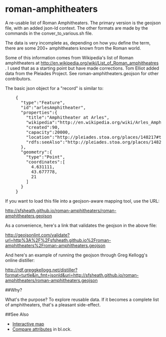 roman-amphitheaters
===================

A re-usable list of Roman Amphitheaters. The primary version is the geojson file, with an added json-ld context. The other formats are made by the commands in the conver_to_various.sh file. 

The data is very incomplete as, depending on how you define the term, there are some 200+ amphitheaters known from the Roman world.

Some of this information comes from Wikipedia's list of Roman amphitheaters at http://en.wikipedia.org/wiki/List_of_Roman_amphitheatres . I used that as a starting point but have made corrections. Tom Elliot added data from the Pleiades Project. See roman-amphitheaters.geojson for other contributors.

The basic json object for a "record" is similar to:

<pre>
    {
      "type":"Feature",
      "id":"arlesAmphitheater",
      "properties":{
        "title":"Amphitheater at Arles",
        "wikipedia":"http://en.wikipedia.org/wiki/Arles_Amphitheatre",
        "created":90,
        "capacity":20000,
        "location":"http://pleiades.stoa.org/places/148217#this",
        "rdfs:seeAlso":"http://pleiades.stoa.org/places/148217/location-of-roman-amphitheater"
      },
      "geometry":{
        "type":"Point",
        "coordinates":[
          4.631111,
          43.677778,
          21
        ]
      }
    }
</pre>

If you want to load this file into a geojson-aware mapping tool, use the URL:

 http://sfsheath.github.io/roman-amphitheaters/roman-amphitheaters.geojson


As a convenience, here's a link that validates the geojson in the above file:

 http://geojsonlint.com/validate?url=http%3A%2F%2Fsfsheath.github.io%2Froman-amphitheaters%2Froman-amphitheaters.geojson


And here's an example of running the geojson through Greg Kellogg's online distiller:
 
 http://rdf.greggkellogg.net/distiller?format=turtle&in_fmt=jsonld&uri=http://sfsheath.github.io/roman-amphitheaters/roman-amphitheaters.geojson

##Why?
 
What's the purpose? To explore reusable data. If it becomes a complete list of amphitheaters, that's a pleasant side-effect.

##See Also

* [Interactive map](http://sfsheath.github.io/roman-amphitheaters-map/)
* [Compare attributes](http://bl.ocks.org/sfsheath/9745576) in bl.ock.

